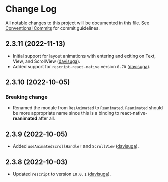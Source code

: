 # Change Log

All notable changes to this project will be documented in this file.
See [Conventional Commits](https://conventionalcommits.org) for commit guidelines.

## 2.3.11 (2022-11-13)

- Initial support for layout animations with entering and exiting on Text, View, and ScrollView ([davisuga](https://github.com/davisuga)).
- Added support for `rescript-react-native` version `0.70` ([davisuga](https://github.com/davisuga)).

## 2.3.10 (2022-10-05)

### Breaking change

- Renamed the module from `ResAnimated` to `Reanimated`. `Reanimated` should be more appropriate name since this is a binding to react-native-**reanimated** after all.

## 2.3.9 (2022-10-05)

- Added `useAnimatedScrollHandler` and `ScrollView` ([davisuga](https://github.com/davisuga)).

## 2.3.8 (2022-10-03)

- Updated `rescript` to version `10.0.1` ([davisuga](https://github.com/davisuga)).
